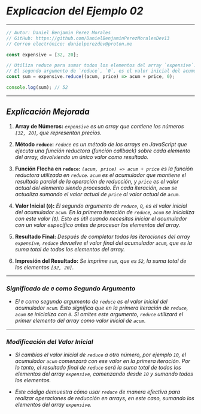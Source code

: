 <!-- Autor: Daniel Benjamin Perez Morales -->
<!-- GitHub: https://github.com/DanielBenjaminPerezMoralesDev13 -->
<!-- Gitlab: https://gitlab.com/DanielBenjaminPerezMoralesDev13 -->
<!-- Correo electrónico: danielperezdev@proton.me -->

# ***Explicacion del Ejemplo 02***

---

```javascript
// Autor: Daniel Benjamin Perez Morales
// GitHub: https://github.com/DanielBenjaminPerezMoralesDev13
// Correo electrónico: danielperezdev@proton.me

const expensive = [32, 20];

// Utiliza reduce para sumar todos los elementos del array `expensive`.
// El segundo argumento de `reduce`, `0`, es el valor inicial del acumulador `acum`.
const sum = expensive.reduce((acum, price) => acum + price, 0);

console.log(sum); // 52
```

---

## ***Explicación Mejorada***

1. **Array de Números:** *`expensive` es un array que contiene los números `[32, 20]`, que representan precios.*

2. **Método `reduce`:** *`reduce` es un método de los arrays en JavaScript que ejecuta una función reductora (función callback) sobre cada elemento del array, devolviendo un único valor como resultado.*

3. **Función Flecha en `reduce`:** *`(acum, price) => acum + price` es la función reductora utilizada en `reduce`. `acum` es el acumulador que mantiene el resultado parcial de la operación de reducción, y `price` es el valor actual del elemento siendo procesado. En cada iteración, `acum` se actualiza sumando el valor actual de `price` al valor actual de `acum`.*

4. **Valor Inicial (`0`):** *El segundo argumento de `reduce`, `0`, es el valor inicial del acumulador `acum`. En la primera iteración de `reduce`, `acum` se inicializa con este valor (`0`). Esto es útil cuando necesitas iniciar el acumulador con un valor específico antes de procesar los elementos del array.*

5. **Resultado Final:** *Después de completar todas las iteraciones del array `expensive`, `reduce` devuelve el valor final del acumulador `acum`, que es la suma total de todos los elementos del array.*

6. **Impresión del Resultado:** *Se imprime `sum`, que es `52`, la suma total de los elementos `[32, 20]`.*

---

### ***Significado de `0` como Segundo Argumento***

- *El `0` como segundo argumento de `reduce` es el valor inicial del acumulador `acum`. Esto significa que en la primera iteración de `reduce`, `acum` se inicializa con `0`. Si omites este argumento, `reduce` utilizará el primer elemento del array como valor inicial de `acum`.*

---

### ***Modificación del Valor Inicial***

- *Si cambias el valor inicial de `reduce` a otro número, por ejemplo `10`, el acumulador `acum` comenzará con ese valor en la primera iteración. Por lo tanto, el resultado final de `reduce` será la suma total de todos los elementos del array `expensive`, comenzando desde `10` y sumando todos los elementos.*

- *Este código demuestra cómo usar `reduce` de manera efectiva para realizar operaciones de reducción en arrays, en este caso, sumando los elementos del array `expensive`.*
